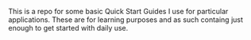 This is a repo for some basic Quick Start Guides I use for particular applications. These are for learning purposes and as such containg just enough to get started with daily use.
